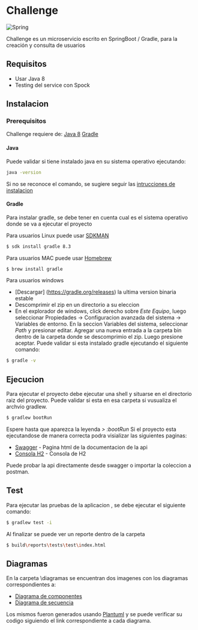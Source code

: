 # Challenge


![Spring](https://img.shields.io/badge/springboot-%236DB33F.svg?style=for-the-badge&logo=springboot&logoColor=white)


Challenge es un microservicio escrito en SpringBoot / Gradle, para la creación y consulta
de usuarios

## Requisitos

- Usar Java 8
- Testing del service con Spock

## Instalacion
### Prerequisitos
Challenge requiere de:
[Java 8](https://adoptopenjdk.net/)
[Gradle](https://gradle.org/install/#manually)

#### Java
Puede validar si tiene instalado java en su sistema operativo ejecutando:
```sh
java -version
```
Si no se reconoce el comando, se sugiere seguir las  [intrucciones de instalacion](https://parzibyte.me/blog/2017/12/26/instalar-configurar-jdk-compilador-java-windows/)  

#### Gradle
Para instalar gradle, se debe tener en cuenta cual es el sistema operativo donde se va a ejecutar el proyecto

Para usuarios Linux puede usar [SDKMAN](http://sdkman.io/)
```sh
$ sdk install gradle 8.3
```

Para usuarios MAC puede usar [Homebrew](http://brew.sh/)

```sh
$ brew install gradle
```

Para usuarios windows 
- [Descargar] (https://gradle.org/releases) la ultima version binaria estable
- Descomprimir el zip en un directorio a su eleccion
- En el explorador de windows, click derecho sobre _Este Equipo_, luego seleccionar Propiedades -> Configuracion avanzada del sistema -> Variables de entorno. En la seccion Variables del sistema, seleccionar _Path_ y presionar editar. Agregar una nueva entrada a la carpeta bin dentro de la carpeta donde se descomprimio el zip. Luego presione aceptar.
Puede validar si esta instalado gradle ejecutando el siguiente comando:

```sh
$ gradle -v
```
## Ejecucion

Para ejecutar el proyecto debe ejecutar una shell y situarse en el directorio raiz del proyecto. Puede validar si esta en esa carpeta si vusualiza el archvio gradlew.
```sh
$ gradlew bootRun
```
Espere hasta que aparezca la leyenda _> :bootRun_
Si el proyecto esta ejecutandose de manera correcta podra visializar las siguientes paginas:

- [Swagger](http://localhost:8080/swagger-ui/index.html) - Pagina html de la documentacion de la api
- [Consola H2](http://localhost:8080/h2-console/) - Consola de H2

Puede probar la api directamente desde swagger o importar la coleccion a postman.

## Test
Para ejecutar las pruebas de la aplicacion , se debe ejecutar el siguiente comando:
```sh
$ gradlew test -i
```
Al finalizar se puede ver un reporte dentro de la carpeta 

```sh
$ build\reports\tests\test\index.html
```


## Diagramas
En la carpeta \diagramas se encuentran dos imagenes con los diagramas correspondientes a:
- [Diagrama de componentes](https://www.plantuml.com/plantuml/duml/ROz1JyCm38Nl_XMXzrxu1HlJf76RA9pG3Y6rkcYf7Jak0o7-E-cYm2XKFVZvVKzvNYMrejCOu4QFEA9nA5D0I_3eDQ1fkYYUXZjcDUiO6m3Oy1YPaDGqw_rzym76F3ybb0sJ2eU0SZ1jMNKehzxXeI9LL_y18oUlBEyNf4CtYTSYjcyEetgcOaLsfpATxJ2Wp3D4wqvso2stf3dNcEyoPN49x8zCMFKdp7zlrRxOb8ExswjG-k7pE8CxrMZQdi_K_ZaIbYTai5qy_n-oh0HNYGBKCeNxvTHoyxT2wgSnV040)
- [Diagrama de secuencia](https://www.plantuml.com/plantuml/duml/PP31QiCm343l_WgjfuqI1Zlc40hxWtNx05KHYuiZ6qbEsT_FNc1GUdtloSWwcQDwNLDuyeLN1cAjYL72P_J4S3Z7Rnbg0PQvv2X-24YU5RwC5T2WXeBgaM91SNZFuffJsXtTkJFh5ecxi3lnmILRR8_-TATXHiSB6iFori4IGXqc6g5L3g_M5gebq33PyJW2OKf0okXSZVNv1LRs9S_1MZ1257CKOkWIykNAv5tf28RRZeCEq_ANiZfeldNGPfMzge3mRS_Q63tIcP4yRkWCrhUg_ydLia3_J3YnpEt6lm00)

Los mismos fueron generados usando [Plantuml](https://plantuml.com/es/) y se puede verificar su codigo siguiendo el link correspondiente a cada diagrama.

